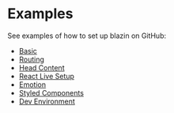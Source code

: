 
# Examples

See examples of how to set up blazin on GitHub:

- [Basic](https://github.com/jxnblk/blazin/tree/master/examples/basic)
- [Routing](https://github.com/jxnblk/blazin/tree/master/examples/routing)
- [Head Content](https://github.com/jxnblk/blazin/tree/master/examples/head-content)
- [React Live Setup](https://github.com/jxnblk/blazin/tree/master/examples/react-live)
- [Emotion](https://github.com/jxnblk/blazin/tree/master/examples/emotion)
- [Styled Components](https://github.com/jxnblk/blazin/tree/master/examples/styled-components)
- [Dev Environment](https://github.com/jxnblk/blazin/tree/master/examples/dev-environment)

[examples]: https://github.com/jxnblk/blazin/tree/master/examples
